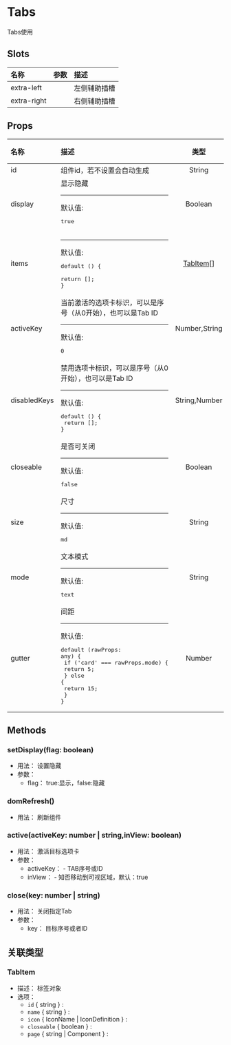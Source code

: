 # Tabs


Tabs使用

## Slots

| 名称        | 参数 | 描述         |
| :---------- | :--- | :----------- |
| extra-left  |      | 左侧辅助插槽 |
| extra-right |      | 右侧辅助插槽 |

## Props

| 名称         | 描述                                                                                                                                                      |          类型         | 可选值          |
| :----------- | :-------------------------------------------------------------------------------------------------------------------------------------------------------- | :-------------------: | :-------------- |
| id           | 组件id，若不设置会自动生成                                                                                                                                |         String        |                 |
| display      | 显示隐藏<hr>默认值:<br><pre>true</pre>                                                                                                                    |        Boolean        |                 |
| items        | <hr>默认值:<br><pre>default () {<br>  return [];<br>}</pre>                                                                                               | [TabItem](#tabitem)[] |                 |
| activeKey    | 当前激活的选项卡标识，可以是序号（从0开始），也可以是Tab ID<hr>默认值:<br><pre>0</pre>                                                                    |     Number,String     |                 |
| disabledKeys | 禁用选项卡标识，可以是序号（从0开始），也可以是Tab ID<hr>默认值:<br><pre>default () {<br>  return [];<br>}</pre>                                          |     String,Number     |                 |
| closeable    | 是否可关闭<hr>默认值:<br><pre>false</pre>                                                                                                                 |        Boolean        |                 |
| size         | 尺寸<hr>默认值:<br><pre>md</pre>                                                                                                                          |         String        |                 |
| mode         | 文本模式<hr>默认值:<br><pre>text</pre>                                                                                                                    |         String        | `text` , `card` |
| gutter       | 间距<hr>默认值:<br><pre>default (rawProps: any) {<br>  if ('card' === rawProps.mode) {<br>    return 5;<br>  } else {<br>    return 15;<br>  }<br>}</pre> |         Number        |                 |

## Methods

### setDisplay(flag: boolean)
- 用法： 设置隐藏
- 参数：
	 - flag： true:显示，false:隐藏

### domRefresh()
- 用法： 刷新组件

### active(activeKey: number | string,inView: boolean)
- 用法： 激活目标选项卡
- 参数：
	 - activeKey： - TAB序号或ID
	 - inView： - 知否移动到可视区域，默认：true

### close(key: number | string)
- 用法： 关闭指定Tab
- 参数：
	 - key： 目标序号或者ID

## 关联类型



### TabItem

- 描述： 标签对象
- 选项：
	 - `id` { string } : 
	 - `name` { string } : 
	 - `icon` { IconName | IconDefinition } : 
	 - `closeable` { boolean } : 
	 - `page` { string | Component } : 